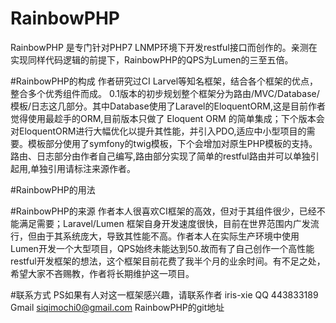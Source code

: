 # RainbowPHP
RainbowPHP 是专门针对PHP7 LNMP环境下开发restful接口而创作的。亲测在实现同样代码逻辑的前提下，RainbowPHP的QPS为Lumen的三至五倍。

#RainbowPHP的构成
作者研究过CI Larvel等知名框架，结合各个框架的优点，整合多个优秀组件而成。
0.1版本的初步规划整个框架分为路由/MVC/Database/模板/日志这几部分。其中Database使用了Laravel的EloquentORM,这是目前作者觉得使用最趁手的ORM,目前版本只做了 Eloquent ORM 的简单集成；下个版本会对EloquentORM进行大幅优化以提升其性能，并引入PDO,适应中小型项目的需要。模板部分使用了symfony的twig模板，下个会增加对原生PHP模板的支持。路由、日志部分由作者自己编写,路由部分实现了简单的restful路由并可以单独引起用,单独引用请标注来源作者。

#RainbowPHP的用法



#RainbowPHP的来源
作者本人很喜欢CI框架的高效，但对于其组件很少，已经不能满足需要；Laravel/Lumen
框架自身开发速度很快，目前在世界范围内广发流行，但由于其系统庞大，导致其性能不高。作者本人在实际生产环境中使用Lumen开发一个大型项目，QPS始终未能达到50.故而有了自己创作一个高性能restful开发框架的想法，这个框架目前花费了我半个月的业余时间。有不足之处，希望大家不吝赐教，作者将长期维护这一项目。

#联系方式
PS如果有人对这一框架感兴趣，请联系作者 iris-xie  QQ 443833189 Gmail siqimochi0@gmail.com
RainbowPHP的git地址
